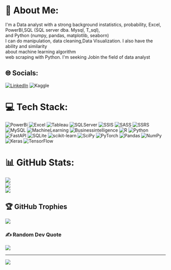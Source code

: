 # 💫 About Me:
I'm a Data analyst with a strong background instatistics, probability, Excel, PowerBI,SQL (SQL server dba. Mysql, T_sql), <br>and Python (numpy, pandas, matplotlib, seaborn) <br>I can do manipulation, data cleaning,Data Visualization. I also have the ability and similarity <br>about machine learning algorithm<br>web scraping with Python. I'm seeking Jobin the field of data analyst


## 🌐 Socials:
[![LinkedIn](https://img.shields.io/badge/LinkedIn-%230077B5.svg?logo=linkedin&logoColor=white)](https://linkedin.com/in/https://www.linkedin.com/in/farzad-farhadian-80a768217/) 
![Kaggle](https://img.shields.io/badge/Kaggle-%230077B5.svg?logo=Kaggle&logoColor=white)


# 💻 Tech Stack:
 
![PowerBi](https://img.shields.io/badge/PowerBi-%23D00000.svg?style=flat&logo=PowerBi&logoColor=white) 
![Excel](https://img.shields.io/badge/Excel-%23FF6F00.svg?style=flat&logo=Excel&logoColor=white)
![Tableau](https://img.shields.io/badge/Tableau-%2307405e.svg?style=flat&logo=Tableau&logoColor=white)
![SQLServer](https://img.shields.io/badge/SQLServer-%23D00000.svg?style=flat&logo=SQLServer&logoColor=white) 
![SSIS](https://img.shields.io/badge/SSIS-%23013243.svg?style=flat&logo=SSIS&logoColor=white) 
![SASS](https://img.shields.io/badge/SASS-hotpink.svg?style=plastic&logo=SASS&logoColor=white)
![SSRS](https://img.shields.io/badge/SSRS-%23013243.svg?style=flat&logo=SSRS&logoColor=white) 
![MySQL](https://img.shields.io/badge/MySQL-hotpink.svg?style=plastic&logo=MySQL&logoColor=white)
![MachineLearning](https://img.shields.io/badge/MachineLearning-%23EE4C2C.svg?style=plastic&logo=MachineLearning&logoColor=white) 
![Businessintelligence](https://img.shields.io/badge/Businessintelligence-%230C55A5.svg?style=flat&logo=Businessintelligence&logoColor=white)
![R](https://img.shields.io/badge/r-%23276DC3.svg?style=plastic&logo=r&logoColor=white) ![Python](https://img.shields.io/badge/python-3670A0?style=plastic&logo=python&logoColor=ffdd54)  ![FastAPI](https://img.shields.io/badge/FastAPI-005571?style=plastic&logo=fastapi) ![SQLite](https://img.shields.io/badge/sqlite-%2307405e.svg?style=plastic&logo=sqlite&logoColor=white) ![scikit-learn](https://img.shields.io/badge/scikit--learn-%23F7931E.svg?style=plastic&logo=scikit-learn&logoColor=white) ![SciPy](https://img.shields.io/badge/SciPy-%230C55A5.svg?style=plastic&logo=scipy&logoColor=%white) ![PyTorch](https://img.shields.io/badge/PyTorch-%23EE4C2C.svg?style=plastic&logo=PyTorch&logoColor=white) ![Pandas](https://img.shields.io/badge/pandas-%23150458.svg?style=plastic&logo=pandas&logoColor=white) ![NumPy](https://img.shields.io/badge/numpy-%23013243.svg?style=plastic&logo=numpy&logoColor=white) ![Keras](https://img.shields.io/badge/Keras-%23D00000.svg?style=plastic&logo=Keras&logoColor=white) ![TensorFlow](https://img.shields.io/badge/TensorFlow-%23FF6F00.svg?style=plastic&logo=TensorFlow&logoColor=white)
# 📊 GitHub Stats:
![](https://github-readme-stats.vercel.app/api?username=FarzadFarhadian&theme=dark&hide_border=false&include_all_commits=false&count_private=false)<br/>
![](https://github-readme-streak-stats.herokuapp.com/?user=FarzadFarhadian&theme=dark&hide_border=false)<br/>
![](https://github-readme-stats.vercel.app/api/top-langs/?username=FarzadFarhadian&theme=dark&hide_border=false&include_all_commits=false&count_private=false&layout=compact)

## 🏆 GitHub Trophies
![](https://github-profile-trophy.vercel.app/?username=FarzadFarhadian&theme=flat&no-frame=false&no-bg=true&margin-w=4)

### ✍️ Random Dev Quote
![](https://quotes-github-readme.vercel.app/api?type=horizontal&theme=radical)

---
[![](https://visitcount.itsvg.in/api?id=FarzadFarhadian&icon=0&color=0)](https://visitcount.itsvg.in)

<!-- Proudly created with GPRM ( https://gprm.itsvg.in ) -->

